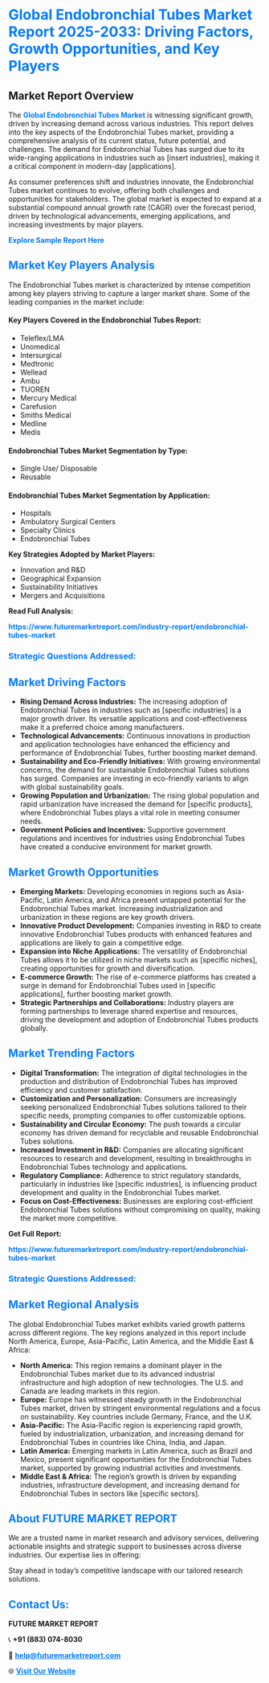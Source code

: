 <h1 style="color: #007BFF;">Global Endobronchial Tubes Market Report 2025-2033: Driving Factors, Growth Opportunities, and Key Players</h1>

<section id="overview">
<h2>Market Report Overview</h2>
<p>The <a href="https://www.futuremarketreport.com/industry-report/endobronchial-tubes-market" style="color: #007BFF; text-decoration: none;"><strong>Global Endobronchial Tubes Market</strong></a> is witnessing significant growth, driven by increasing demand across various industries. This report delves into the key aspects of the Endobronchial Tubes market, providing a comprehensive analysis of its current status, future potential, and challenges. The demand for Endobronchial Tubes has surged due to its wide-ranging applications in industries such as [insert industries], making it a critical component in modern-day [applications].</p>
<p>As consumer preferences shift and industries innovate, the Endobronchial Tubes market continues to evolve, offering both challenges and opportunities for stakeholders. The global market is expected to expand at a substantial compound annual growth rate (CAGR) over the forecast period, driven by technological advancements, emerging applications, and increasing investments by major players.</p>
</section>

<section id="overview">
<p><a href="https://www.futuremarketreport.com/request-sample/reportId=122350" style="color: #007BFF; text-decoration: none;"><strong>Explore Sample Report Here</strong></a></p>
</section>

<section id="key-players">
<h2 style="color: #007BFF;">Market Key Players Analysis</h2>
<p>The Endobronchial Tubes market is characterized by intense competition among key players striving to capture a larger market share. Some of the leading companies in the market include:</p>
<h4>Key Players Covered in the Endobronchial Tubes Report:</h4>
<ul><li>Teleflex/LMA</li><li>Unomedical</li><li>Intersurgical</li><li>Medtronic</li><li>Wellead</li><li>Ambu</li><li>TUOREN</li><li>Mercury Medical</li><li>Carefusion</li><li>Smiths Medical</li><li>Medline</li><li>Medis</li></ul>
<h4>Endobronchial Tubes Market Segmentation by Type:</h4>
<ul><li>Single Use/ Disposable</li><li>Reusable</li></ul>

<h4>Endobronchial Tubes Market Segmentation by Application:</h4>
<ul><li>Hospitals</li><li>Ambulatory Surgical Centers</li><li>Specialty Clinics</li><li>Endobronchial Tubes</li></ul>
<p><strong>Key Strategies Adopted by Market Players:</strong></p>
<ul>
<li>Innovation and R&D</li>
<li>Geographical Expansion</li>
<li>Sustainability Initiatives</li>
<li>Mergers and Acquisitions</li>
</ul>
</section>

<section>
<p><strong>Read Full Analysis: </strong></p><a href="https://www.futuremarketreport.com/industry-report/endobronchial-tubes-market" style="color: #007BFF; text-decoration: none;"><strong>https://www.futuremarketreport.com/industry-report/endobronchial-tubes-market</strong></a>
<h3 style="color: #007BFF;">Strategic Questions Addressed:</h3>
</section>

<section id="driving-factors">
<h2 style="color: #007BFF;">Market Driving Factors</h2>
<ul>
<li><strong>Rising Demand Across Industries:</strong> The increasing adoption of Endobronchial Tubes in industries such as [specific industries] is a major growth driver. Its versatile applications and cost-effectiveness make it a preferred choice among manufacturers.</li>
<li><strong>Technological Advancements:</strong> Continuous innovations in production and application technologies have enhanced the efficiency and performance of Endobronchial Tubes, further boosting market demand.</li>
<li><strong>Sustainability and Eco-Friendly Initiatives:</strong> With growing environmental concerns, the demand for sustainable Endobronchial Tubes solutions has surged. Companies are investing in eco-friendly variants to align with global sustainability goals.</li>
<li><strong>Growing Population and Urbanization:</strong> The rising global population and rapid urbanization have increased the demand for [specific products], where Endobronchial Tubes plays a vital role in meeting consumer needs.</li>
<li><strong>Government Policies and Incentives:</strong> Supportive government regulations and incentives for industries using Endobronchial Tubes have created a conducive environment for market growth.</li>
</ul>
</section>

<section id="growth-opportunities">
<h2 style="color: #007BFF;">Market Growth Opportunities</h2>
<ul>
<li><strong>Emerging Markets:</strong> Developing economies in regions such as Asia-Pacific, Latin America, and Africa present untapped potential for the Endobronchial Tubes market. Increasing industrialization and urbanization in these regions are key growth drivers.</li>
<li><strong>Innovative Product Development:</strong> Companies investing in R&D to create innovative Endobronchial Tubes products with enhanced features and applications are likely to gain a competitive edge.</li>
<li><strong>Expansion into Niche Applications:</strong> The versatility of Endobronchial Tubes allows it to be utilized in niche markets such as [specific niches], creating opportunities for growth and diversification.</li>
<li><strong>E-commerce Growth:</strong> The rise of e-commerce platforms has created a surge in demand for Endobronchial Tubes used in [specific applications], further boosting market growth.</li>
<li><strong>Strategic Partnerships and Collaborations:</strong> Industry players are forming partnerships to leverage shared expertise and resources, driving the development and adoption of Endobronchial Tubes products globally.</li>
</ul>
</section>

<section id="trending-factors">
<h2 style="color: #007BFF;">Market Trending Factors</h2>
<ul>
<li><strong>Digital Transformation:</strong> The integration of digital technologies in the production and distribution of Endobronchial Tubes has improved efficiency and customer satisfaction.</li>
<li><strong>Customization and Personalization:</strong> Consumers are increasingly seeking personalized Endobronchial Tubes solutions tailored to their specific needs, prompting companies to offer customizable options.</li>
<li><strong>Sustainability and Circular Economy:</strong> The push towards a circular economy has driven demand for recyclable and reusable Endobronchial Tubes solutions.</li>
<li><strong>Increased Investment in R&D:</strong> Companies are allocating significant resources to research and development, resulting in breakthroughs in Endobronchial Tubes technology and applications.</li>
<li><strong>Regulatory Compliance:</strong> Adherence to strict regulatory standards, particularly in industries like [specific industries], is influencing product development and quality in the Endobronchial Tubes market.</li>
<li><strong>Focus on Cost-Effectiveness:</strong> Businesses are exploring cost-efficient Endobronchial Tubes solutions without compromising on quality, making the market more competitive.</li>
</ul>
</section>

<section>
<p><strong>Get Full Report: </strong></p><a href="https://www.futuremarketreport.com/industry-report/endobronchial-tubes-market" style="color: #007BFF; text-decoration: none;"><strong>https://www.futuremarketreport.com/industry-report/endobronchial-tubes-market</strong></a>
<h3 style="color: #007BFF;">Strategic Questions Addressed:</h3>
</section>


<section id="regional-analysis">
<h2 style="color: #007BFF;">Market Regional Analysis</h2>
<p>The global Endobronchial Tubes market exhibits varied growth patterns across different regions. The key regions analyzed in this report include North America, Europe, Asia-Pacific, Latin America, and the Middle East & Africa:</p>
<ul>
<li><strong>North America:</strong> This region remains a dominant player in the Endobronchial Tubes market due to its advanced industrial infrastructure and high adoption of new technologies. The U.S. and Canada are leading markets in this region.</li>
<li><strong>Europe:</strong> Europe has witnessed steady growth in the Endobronchial Tubes market, driven by stringent environmental regulations and a focus on sustainability. Key countries include Germany, France, and the U.K.</li>
<li><strong>Asia-Pacific:</strong> The Asia-Pacific region is experiencing rapid growth, fueled by industrialization, urbanization, and increasing demand for Endobronchial Tubes in countries like China, India, and Japan.</li>
<li><strong>Latin America:</strong> Emerging markets in Latin America, such as Brazil and Mexico, present significant opportunities for the Endobronchial Tubes market, supported by growing industrial activities and investments.</li>
<li><strong>Middle East & Africa:</strong> The region’s growth is driven by expanding industries, infrastructure development, and increasing demand for Endobronchial Tubes in sectors like [specific sectors].</li>
</ul>
</section>

<footer>
<h2 style="color: #007BFF;">About FUTURE MARKET REPORT</h2>
<p>We are a trusted name in market research and advisory services, delivering actionable insights and strategic support to businesses across diverse industries. Our expertise lies in offering:</p>

<p>Stay ahead in today’s competitive landscape with our tailored research solutions.</p>

<h2 style="color: #007BFF;">Contact Us:</h2>
<p><strong>FUTURE MARKET REPORT</strong></p>
<p>📞 <strong>+91 (883) 074-8030</strong></p>
<p>📧 <strong><a href="mailto:help@futuremarketreport.com" style="color: #007BFF;">help@futuremarketreport.com</a></strong></p>
<p>🌐 <strong><a href="https://www.futuremarketreport.com/" style="color: #007BFF;">Visit Our Website</a></strong></p>
</footer>